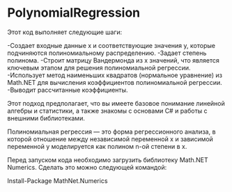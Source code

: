 # PolynomialRegression

Этот код выполняет следующие шаги:

-Создает входные данные x и соответствующие значения y, которые подчиняются полиномиальному распределению.
-Задает степень полинома.
-Строит матрицу Вандермонда из x значений, что является ключевым этапом для решения полиномиальной регрессии.
-Использует метод наименьших квадратов (нормальное уравнение) из Math.NET для вычисления коэффициентов полиномиальной регрессии.
-Выводит рассчитанные коэффициенты.

Этот подход предполагает, что вы имеете базовое понимание линейной алгебры и статистики, а также знакомы с основами C# и работы с внешними библиотеками.

Полиномиальная регрессия — это форма регрессионного анализа, в которой отношение между независимой переменной x и зависимой переменной y моделируется как полином n-ой степени в x.

Перед запуском кода необходимо загрузить библиотеку Math.NET Numerics. Сделать это можно следующей командой:

Install-Package MathNet.Numerics
